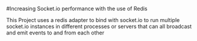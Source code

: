#Increasing Socket.io performance with the use of Redis

This Project uses a redis adapter to bind with socket.io to run multiple socket.io instances in different processes or servers that can all broadcast and emit events to and from each other